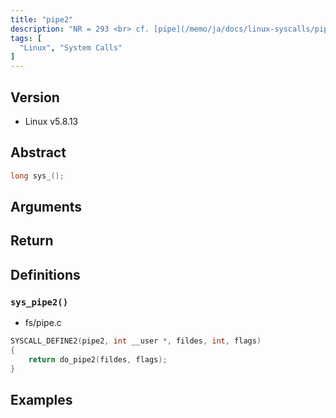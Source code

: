 ```yaml
---
title: "pipe2"
description: "NR = 293 <br> cf. [pipe](/memo/ja/docs/linux-syscalls/pipe/)"
tags: [
  "Linux", "System Calls"
]
---
```


## Version

- Linux v5.8.13

## Abstract

```c
long sys_();
```

## Arguments

## Return

## Definitions

### `sys_pipe2()`

- fs/pipe.c

```c
SYSCALL_DEFINE2(pipe2, int __user *, fildes, int, flags)
{
	return do_pipe2(fildes, flags);
}
```

## Examples

